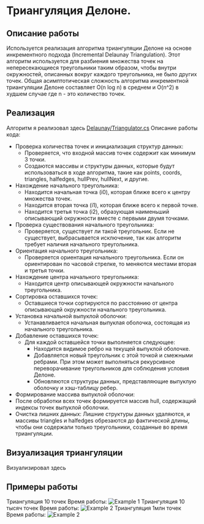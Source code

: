 #  Триангуляция Делоне.

## Описание работы
Используется реализация алгоритма триангуляции Делоне на основе инкрементного подхода (Incremental Delaunay Triangulation). Этот алгоритм используется для разбиения множества точек на непересекающиеся треугольники таким образом, чтобы внутри окружностей, описанных вокруг каждого треугольника, не было других точек.
Общая асимптотическая сложность алгоритма инкрементной триангуляции Делоне составляет O(n log n) в среднем и O(n^2) в худшем случае где n - это количество точек.

## Реализация
Алгоритм я реализовал здесь
[Delaunay/Triangulator.cs](https://github.com/Focus1337/DelaunaySolver/blob/main/Delaunay/Triangulator.cs)
Описание работы кода:
* Проверка количества точек и инициализация структур данных:
  * Проверяется, что входной массив точек содержит как минимум 3 точки.
  * Создаются массивы и структуры данных, которые будут использоваться в ходе       алгоритма, такие как points, coords, triangles, halfedges, hullPrev, hullNext, и другие.
* Нахождение начального треугольника:
  * Находится начальная точка (i0), которая ближе всего к центру множества точек.
  * Находится вторая точка (i1), которая ближе всего к первой точке.
  * Находится третья точка (i2), образующая наименьший описывающий окружности вместе с первыми двумя точками.
* Проверка существования начального треугольника:
  * Проверяется, существует ли такой треугольник. Если не существует, выбрасывается исключение, так как алгоритм требует наличия начального треугольника.
* Ориентация начального треугольника:
  * Проверяется ориентация начального треугольника. Если он ориентирован по часовой стрелке, то меняются местами вторая и третья точки.
* Нахождение центра начального треугольника:
  * Находится центр описывающей окружности начального треугольника.
* Сортировка оставшихся точек:
  * Оставшиеся точки сортируются по расстоянию от центра описывающей окружности начального треугольника.
* Установка начальной выпуклой оболочки:
  * Устанавливается начальная выпуклая оболочка, состоящая из начального треугольника.
* Добавление оставшихся точек:
  * Для каждой оставшейся точки выполняется следующее:
    * Находится видимое ребро на текущей выпуклой оболочке.
    * Добавляется новый треугольник с этой точкой и смежными ребрами. При этом может выполняться рекурсивное переворачивание треугольников для соблюдения условия Делоне.
    * Обновляются структуры данных, представляющие выпуклую оболочку и хэш-таблицу ребер.
* Формирование массива выпуклой оболочки:
 * После обработки всех точек формируется массив hull, содержащий индексы точек выпуклой оболочки.
* Очистка лишних данных:
Лишние структуры данных удаляются, и массивы triangles и halfedges обрезаются до фактической длины, чтобы они содержали только треугольники, созданные во время триангуляции.

## Визуализация триангуляции
Визуализировал здесь

## Примеры работы
Триангуляция 10 точек 
Время работы:
![Example 1](Renders/Example.png "Title")
Триангуляция 10 тысяч точек
Время работы:
![Example 2](Renders/Million%20points.png "Title")
Триангуляция 1млн точек
Время работы:
![Example 2](Renders/Million%20points.png "Title")


